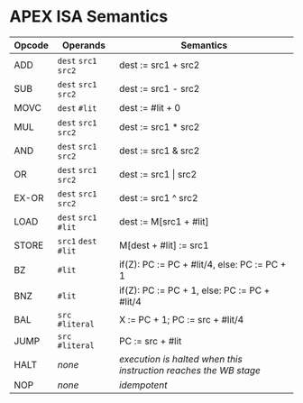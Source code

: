 # APEX ISA Semantics

| Opcode | Operands              | Semantics           |
|--------|-----------------------|---------------------|
| ADD    | `dest` `src1` `src2`  | dest := src1 + src2 |
| SUB    | `dest` `src1` `src2`  | dest := src1 - src2 |
| MOVC   | `dest` `#lit`         | dest := #lit + 0    |
| MUL    | `dest` `src1` `src2`  | dest := src1 * src2 |
| AND    | `dest` `src1` `src2`  | dest := src1 & src2 |
| OR     | `dest` `src1` `src2`  | dest := src1 &#124; src2 |
| EX-OR  | `dest` `src1` `src2`  | dest := src1 ^ src2 |
| LOAD   | `dest` `src1` `#lit`  | dest := M[src1 + #lit]|
| STORE  | `src1` `dest` `#lit`  | M[dest + #lit] := src1|
| BZ     | `#lit`| if(Z): PC := PC + #lit/4, else: PC := PC + 1 |
| BNZ    | `#lit`| if(Z): PC := PC + 1, else: PC := PC + #lit/4 |
| BAL    | `src` `#literal`| X := PC + 1; PC := src + #lit/4   |
| JUMP   | `src` `#literal`| PC := src + #lit                  |
| HALT   | _none_ | _execution is halted when this instruction reaches the WB stage_ |
| NOP    | _none_ | _idempotent_ |
